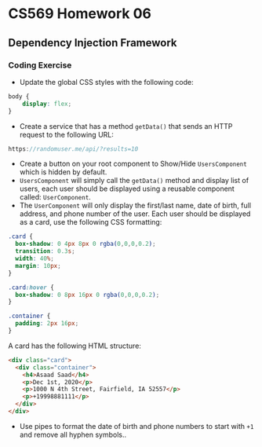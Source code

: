 # CS569 Homework 06
## Dependency Injection Framework
### Coding Exercise
* Update the global CSS styles with the following code:
```css
body {
	display: flex;
}
```
* Create a service that has a method `getData()` that sends an HTTP request to the following URL:
```js
https://randomuser.me/api/?results=10
```
* Create a button on your root component to Show/Hide `UsersComponent` which is hidden by default. 
* `UsersComponent` will simply call the `getData()` method and display list of users, each user should be displayed using a reusable component called: `UserComponent`. 
* The `UserComponent` will only display the first/last name, date of birth, full address, and phone number of the user. Each user should be displayed as a card, use the following CSS formatting:
```css
.card {
  box-shadow: 0 4px 8px 0 rgba(0,0,0,0.2);
  transition: 0.3s;
  width: 40%;
  margin: 10px;
}

.card:hover {
  box-shadow: 0 8px 16px 0 rgba(0,0,0,0.2);
}

.container {
  padding: 2px 16px;
}
```
A card has the following HTML structure:
```html
<div class="card">
  <div class="container">
    <h4>Asaad Saad</h4>
    <p>Dec 1st, 2020</p>
    <p>1000 N 4th Street, Fairfield, IA 52557</p>
    <p>+19998881111</p>
  </div>
</div>
```
* Use pipes to format the date of birth and phone numbers to start with `+1` and remove all hyphen symbols..

